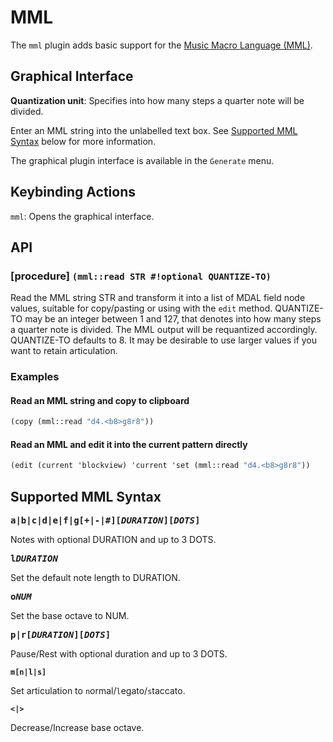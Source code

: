 # MML

The `mml` plugin adds basic support for the [Music Macro Language (MML)](https://en.wikipedia.org/wiki/Music_Macro_Language).


## Graphical Interface

**Quantization unit**: Specifies into how many steps a quarter note will be divided.

Enter an MML string into the unlabelled text box. See [Supported MML Syntax](#supported-mml-syntax) below for more information.

The graphical plugin interface is available in the `Generate` menu.


## Keybinding Actions

`mml`: Opens the graphical interface.


## API

### [procedure] `(mml::read STR #!optional QUANTIZE-TO)`

Read the MML string STR and transform it into a list of MDAL field node values, suitable for copy/pasting or using with the `edit` method. QUANTIZE-TO may be an integer between 1 and 127, that denotes into how many steps a quarter note is divided. The MML output will be requantized accordingly. QUANTIZE-TO defaults to 8. It may be desirable to use larger values if you want to retain articulation.


### Examples

#### Read an MML string and copy to clipboard

```Scheme
(copy (mml::read "d4.<b8>g8r8"))
```

#### Read an MML and edit it into the current pattern directly

```Scheme
(edit (current 'blockview) 'current 'set (mml::read "d4.<b8>g8r8"))
```


## Supported MML Syntax

<pre><b>a|b|c|d|e|f|g[+|-|#][<i>DURATION</i>][<i>DOTS</i>]</b></pre>

Notes with optional DURATION and up to 3 DOTS.

<pre><b>l<i>DURATION</i></b></pre>

Set the default note length to DURATION.

<pre><b>o<i>NUM</i></b></pre>

Set the base octave to NUM.

<pre><b>p|r[<i>DURATION</i>][<i>DOTS</i>]</b></pre>

Pause/Rest with optional duration and up to 3 DOTS.

**`m[n|l|s]`**

Set articulation to `n`ormal/`l`egato/`s`taccato.

**`<|>`**

Decrease/Increase base octave.
